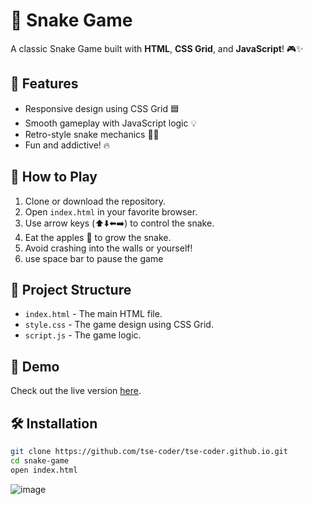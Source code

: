 # 🐍 Snake Game

A classic Snake Game built with **HTML**, **CSS Grid**, and **JavaScript**! 🎮✨

## 🎯 Features
- Responsive design using CSS Grid 🟦
- Smooth gameplay with JavaScript logic 💡
- Retro-style snake mechanics 🐍🍎
- Fun and addictive! 🔥

## 🚀 How to Play
1. Clone or download the repository.
2. Open `index.html` in your favorite browser.
3. Use arrow keys (⬆️⬇️⬅️➡️) to control the snake.
4. Eat the apples 🍎 to grow the snake.
5. Avoid crashing into the walls or yourself!
6. use space bar to pause the game 

## 📂 Project Structure
- `index.html` - The main HTML file.
- `style.css` - The game design using CSS Grid.
- `script.js` - The game logic.

## 🌟 Demo
Check out the live version [here](https://tse-coder.github.io).

## 🛠️ Installation
```bash
git clone https://github.com/tse-coder/tse-coder.github.io.git
cd snake-game
open index.html
```
![image](https://github.com/user-attachments/assets/8273f09f-6cad-40e6-96bd-ec0630d34ee5)
